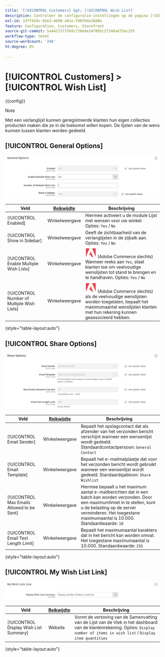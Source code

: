 ```yaml
---
title: '[!UICONTROL Customers] &gt; [!UICONTROL Wish List]'
description: Controleer de configuratie-instellingen op de pagina [!UICONTROL Customers] &gt; [!UICONTROL Wish List] van Commerce Admin.
exl-id: 33ff428c-03e3-4698-a01e-f007b4e1688e
feature: Configuration, Customers, Storefront
source-git-commit: 5a4417373f6dc720e8e14f883c27348a475ec255
workflow-type: tm+mt
source-wordcount: '246'
ht-degree: 0%

---
```


# [!UICONTROL Customers] > [!UICONTROL Wish List]

{{config}}

>[!NOTE]
>
>Met een verlanglijst kunnen geregistreerde klanten hun eigen collecties producten maken die ze in de toekomst willen kopen. De lijsten van de wens kunnen tussen klanten worden gedeeld.

## [!UICONTROL General Options]

![ Algemene Opties ](./assets/wishlist-general-options.png)<!-- zoom -->

<!--[General Options](https://experienceleague.adobe.com/en/docs/commerce-admin/stores-sales/shopper-tools/wish-lists/wishlist-configuration) -->

| Veld | [ Reikwijdte ](../../getting-started/websites-stores-views.md#scope-settings) | Beschrijving |
|--- |--- |--- |
| [!UICONTROL Enabled] | Winkelweergave | Hiermee activeert u de module Lijst met wensen voor uw winkel. Opties: `Yes` / `No` |
| [!UICONTROL Show in Sidebar] | Winkelweergave | Geeft de zichtbaarheid van de verlanglijsten in de zijbalk aan. <br/> Opties: `Yes` / `No` |
| [!UICONTROL Enable Multiple Wish Lists] | Winkelweergave | ![ Adobe Commerce ](../../assets/adobe-logo.svg) (Adobe Commerce slechts) Wanneer reeks aan `Yes`, staat klanten toe om veelvoudige wenslijsten tot stand te brengen en te handhaven. Opties: `Yes` / `No` |
| [!UICONTROL Number of Multiple Wish Lists] | Winkelweergave | ![ Adobe Commerce ](../../assets/adobe-logo.svg) (Adobe Commerce slechts) als de veelvoudige wenslijsten worden toegelaten, bepaalt het maximumaantal wenslijsten klanten met hun rekening kunnen geassocieerd hebben. |

{style="table-layout:auto"}

## [!UICONTROL Share Options]

![ Opties van het Aandeel ](./assets/wishlist-share-options.png)<!-- zoom -->

<!-- [Share Options](https://experienceleague.adobe.com/en/docs/commerce-admin/stores-sales/shopper-tools/wish-lists/wishlist-configuration) -->

| Veld | [ Reikwijdte ](../../getting-started/websites-stores-views.md#scope-settings) | Beschrijving |
|--- |--- |--- |
| [!UICONTROL Email Sender] | Winkelweergave | Bepaalt het opslagcontact dat als afzender van het verzonden bericht verschijnt wanneer een wensenlijst wordt gedeeld. Standaardcontactpersoon: `General Contact` |
| [!UICONTROL Email Template] | Winkelweergave | Bepaalt het e-mailmalplaatje dat voor het verzonden bericht wordt gebruikt wanneer een wensenlijst wordt gedeeld. Standaardsjabloon: `Share Wishlist` |
| [!UICONTROL Max Emails Allowed to be Sent] | Winkelweergave | Hiermee bepaalt u het maximum aantal e-mailberichten dat in een batch kan worden verzonden. Door een maximumlimiet in te stellen, kunt u de belasting op de server verminderen. Het toegestane maximumaantal is 10.000. Standaardwaarde: `10` |
| [!UICONTROL Email Text Length Limit] | Winkelweergave | Bepaalt het maximumaantal karakters dat in het bericht kan worden omvat. Het toegestane maximumaantal is 10.000. Standaardwaarde: `255` |

{style="table-layout:auto"}

## [!UICONTROL My Wish List Link]

![ Mijn Verbinding van de Lijst van de Wenslijst ](./assets/wishlist-my-wishlist-link.png)<!-- zoom -->

<!--[My Wish List Link](https://experienceleague.adobe.com/en/docs/commerce-admin/stores-sales/shopper-tools/wish-lists/wishlist-configuration) -->

| Veld | [ Reikwijdte ](../../getting-started/websites-stores-views.md#scope-settings) | Beschrijving |
|--- |--- |--- |
| [!UICONTROL Display Wish List Summary] | Website | Vormt de vertoning van de Samenvatting van de Lijst van de Vlek in het dashboard van de klantenrekening. Opties: `Display number of items in wish list` / `Display item quantities` |

{style="table-layout:auto"}
